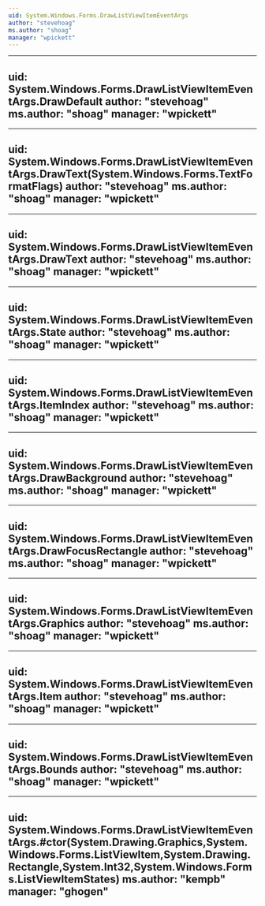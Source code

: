```yaml
---
uid: System.Windows.Forms.DrawListViewItemEventArgs
author: "stevehoag"
ms.author: "shoag"
manager: "wpickett"
---
```


---
uid: System.Windows.Forms.DrawListViewItemEventArgs.DrawDefault
author: "stevehoag"
ms.author: "shoag"
manager: "wpickett"
---

---
uid: System.Windows.Forms.DrawListViewItemEventArgs.DrawText(System.Windows.Forms.TextFormatFlags)
author: "stevehoag"
ms.author: "shoag"
manager: "wpickett"
---

---
uid: System.Windows.Forms.DrawListViewItemEventArgs.DrawText
author: "stevehoag"
ms.author: "shoag"
manager: "wpickett"
---

---
uid: System.Windows.Forms.DrawListViewItemEventArgs.State
author: "stevehoag"
ms.author: "shoag"
manager: "wpickett"
---

---
uid: System.Windows.Forms.DrawListViewItemEventArgs.ItemIndex
author: "stevehoag"
ms.author: "shoag"
manager: "wpickett"
---

---
uid: System.Windows.Forms.DrawListViewItemEventArgs.DrawBackground
author: "stevehoag"
ms.author: "shoag"
manager: "wpickett"
---

---
uid: System.Windows.Forms.DrawListViewItemEventArgs.DrawFocusRectangle
author: "stevehoag"
ms.author: "shoag"
manager: "wpickett"
---

---
uid: System.Windows.Forms.DrawListViewItemEventArgs.Graphics
author: "stevehoag"
ms.author: "shoag"
manager: "wpickett"
---

---
uid: System.Windows.Forms.DrawListViewItemEventArgs.Item
author: "stevehoag"
ms.author: "shoag"
manager: "wpickett"
---

---
uid: System.Windows.Forms.DrawListViewItemEventArgs.Bounds
author: "stevehoag"
ms.author: "shoag"
manager: "wpickett"
---

---
uid: System.Windows.Forms.DrawListViewItemEventArgs.#ctor(System.Drawing.Graphics,System.Windows.Forms.ListViewItem,System.Drawing.Rectangle,System.Int32,System.Windows.Forms.ListViewItemStates)
ms.author: "kempb"
manager: "ghogen"
---
